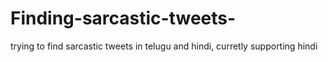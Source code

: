 # Finding-sarcastic-tweets-
trying to find sarcastic tweets in telugu and hindi, curretly supporting hindi
